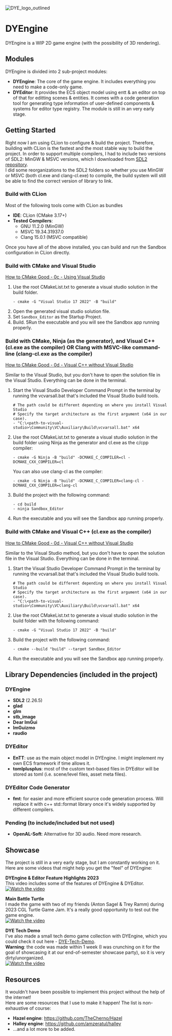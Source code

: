 ![DYE_logo_outlined](https://user-images.githubusercontent.com/8101387/219255174-fdb29aa7-6c08-42ca-9365-a86e0d774d94.png)
# DYEngine
DYEngine is a WIP 2D game engine (with the possibility of 3D rendering).

## Modules
DYEngine is divided into 2 sub-project modules:
* **DYEngine**: The core of the game engine. It includes everything you need to make a code-only game.
* **DYEditor**: It provides the ECS object model using entt & an editor on top of that for editting scenes & entities. It comes with a code generation tool for generating type information of user-defined components & systems for editor type registry. The module is still in an very early stage.

## Getting Started

Right now I am using CLion to configure & build the project. Therefore, building with CLion is the fastest and the most stable way to build the project.
In order to support multiple compilers, I had to include two versions of SDL2: MinGW & MSVC versions, which I downloaded from [SDL2 repository](https://github.com/libsdl-org/SDL/releases).  
I did some reorganizations to the SDL2 folders so whether you use MinGW or MSVC (both cl.exe and clang-cl.exe) to compile, the build system will still be able to find the correct version of library to link.

### Build with CLion
Most of the following tools come with CLion as bundles
- **IDE**: CLion (CMake 3.17+)
- **Tested Compilers**: 
  - GNU 11.2.0 (MinGW)
  - MSVC 19.34.31937.0
  - Clang 15.0.1 (MSVC compatible)

Once you have all of the above installed, you can build and run the Sandbox configuration in CLion directly.

### Build with CMake and Visual Studio
[How to CMake Good - 0c - Using Visual Studio](https://youtu.be/6aiV7Z9NRhk)

1. Use the root CMakeList.txt to generate a visual studio solution in the build folder.
    ```shell
    - cmake -G "Visual Studio 17 2022" -B "build"
    ```
2. Open the generated visual studio solution file.
3. Set `Sandbox_Editor` as the Startup Project.
4. Build.
5Run the executable and you will see the Sandbox app running properly.

### Build with CMake, Ninja (as the generator), and Visual C++ (cl.exe as the compiler) OR Clang with MSVC-like command-line (clang-cl.exe as the compiler)
[How to CMake Good - 0d - Visual C++ without Visual Studio](https://youtu.be/nGnKmEkNBkw)

Similar to the Visual Studio, but you don't have to open the solution file in the Visual Studio.
Everything can be done in the terminal.

1. Start the Visual Studio Developer Command Prompt in the terminal by running the vcvarsall.bat that's included the Visual Studio build tools.
    ```shell
    # The path could be different depending on where you install Visual Studio
    # Specify the target architecture as the first argument (x64 in our case).
    - "C:\<path-to-visual-studio>\Community\VC\Auxiliary\Build\vcvarsall.bat" x64
    ```
2. Use the root CMakeList.txt to generate a visual studio solution in the build folder using Ninja as the generator and cl.exe as the c/cpp compiler:
    ```shell
    - cmake -G Ninja -B "build" -DCMAKE_C_COMPILER=cl -DCMAKE_CXX_COMPILER=cl
    ```
    You can also use clang-cl as the compiler:
    ```shell
    - cmake -G Ninja -B "build" -DCMAKE_C_COMPILER=clang-cl -DCMAKE_CXX_COMPILER=clang-cl
    ```
3. Build the project with the following command:
    ```shell
    - cd build
    - ninja Sandbox_Editor
    ```
4. Run the executable and you will see the Sandbox app running properly.

### Build with CMake and Visual C++ (cl.exe as the compiler)
[How to CMake Good - 0d - Visual C++ without Visual Studio](https://youtu.be/nGnKmEkNBkw)

Similar to the Visual Studio method, but you don't have to open the solution file in the Visual Studio.
Everything can be done in the terminal.

1. Start the Visual Studio Developer Command Prompt in the terminal by running the vcvarsall.bat that's included the Visual Studio build tools.
    ```shell
    # The path could be different depending on where you install Visual Studio
    # Specify the target architecture as the first argument (x64 in our case).
    - "C:\<path-to-visual-studio>\Community\VC\Auxiliary\Build\vcvarsall.bat" x64
    ```
2. Use the root CMakeList.txt to generate a visual studio solution in the build folder with the following command:
    ```shell
    - cmake -G "Visual Studio 17 2022" -B "build"
    ```
3. Build the project with the following command:
    ```shell
    - cmake --build "build" --target Sandbox_Editor
    ```
4. Run the executable and you will see the Sandbox app running properly.

## Library Dependencies (included in the project)
### DYEngine
- **SDL2** (2.26.5)
- **glad**
- **glm**
- **stb_image**
- **Dear ImGui**
- **ImGuizmo**
- **raudio**
### DYEditor
- **EnTT**: use as the main object model in DYEngine. I might implement my own ECS framework if time allows it.
- **tomlplusplus**: most of the custom text-based files in DYEditor will be stored as toml (i.e. scene/level files, asset meta files).
### DYEditor Code Generator
- **fmt**: for easier and more efficient source code generation process. Will replace it with c++ std::format library once it's widely supported by different compilers. 
### Pending (to include/included but not used)
- **OpenAL-Soft**: Alternative for 3D audio. Need more research.

## Showcase
The project is still in a very early stage, but I am constantly working on it.  
Here are some videos that might help you get the "feel" of DYEngine:
  
**DYEngine & Editor Feature Highlights 2023**  
This video includes some of the features of DYEngine & DYEditor.  
[![Watch the video](https://img.youtube.com/vi/ZrwCcynemSA/maxresdefault.jpg)](https://youtu.be/ZrwCcynemSA)  

**Main Battle Turtle**  
I made the game with two of my friends (Anton Sagel & Trey Ramm) during 2023 CGL Turtle Game Jam.
It's a really good opportunity to test out the game engine.  
[![Watch the video](https://img.youtube.com/vi/CldpJoQgW-Q/maxresdefault.jpg)](https://youtu.be/CldpJoQgW-Q)  

**DYE Tech Demo**  
I've also made a small tech demo game collection with DYEngine, which you could check it out here - [DYE-Tech-Demo](https://github.com/ta-david-yu/DYE-Tech-Demo).  
**Warning**: the code was made within 1 week (I was crunching on it for the goal of showcasing it at our end-of-semester showcase party), so it is very dirty/unorganized.  
[![Watch the video](https://img.youtube.com/vi/0tD2ZouCuN4/maxresdefault.jpg)](https://youtu.be/0tD2ZouCuN4)  

## Resources
It wouldn't have been possible to implement this project without the help of the internet!  
Here are some resources that I use to make it happen! The list is non-exhaustive of course:  
* **Hazel engine**: https://github.com/TheCherno/Hazel
* **Halley engine**: https://github.com/amzeratul/halley
* ...and a lot more to be added.
